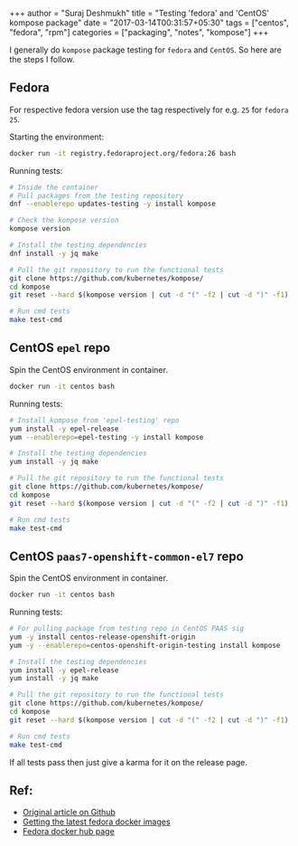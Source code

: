+++
author = "Suraj Deshmukh"
title = "Testing 'fedora' and 'CentOS' kompose package"
date = "2017-03-14T00:31:57+05:30"
tags = ["centos", "fedora", "rpm"]
categories = ["packaging", "notes", "kompose"]
+++

I generally do `kompose` package testing for `fedora` and `CentOS`. So here are the steps I follow.

## Fedora

For respective fedora version use the tag respectively for e.g. `25` for `fedora 25`.

Starting the environment:

```bash
docker run -it registry.fedoraproject.org/fedora:26 bash
```

Running tests:

```bash
# Inside the container
# Pull packages from the testing repository
dnf --enablerepo updates-testing -y install kompose

# Check the kompose version
kompose version

# Install the testing dependencies
dnf install -y jq make

# Pull the git repository to run the functional tests
git clone https://github.com/kubernetes/kompose/
cd kompose
git reset --hard $(kompose version | cut -d "(" -f2 | cut -d ")" -f1)

# Run cmd tests
make test-cmd

```

## CentOS `epel` repo

Spin the CentOS environment in container.

```bash
docker run -it centos bash
```

Running tests:

```bash
# Install kompose from 'epel-testing' repo
yum install -y epel-release
yum --enablerepo=epel-testing -y install kompose

# Install the testing dependencies
yum install -y jq make

# Pull the git repository to run the functional tests
git clone https://github.com/kubernetes/kompose/
cd kompose
git reset --hard $(kompose version | cut -d "(" -f2 | cut -d ")" -f1)

# Run cmd tests
make test-cmd

```

## CentOS `paas7-openshift-common-el7` repo

Spin the CentOS environment in container.

```bash
docker run -it centos bash
```

Running tests:

```bash
# For pulling package from testing repo in CentOS PAAS sig
yum -y install centos-release-openshift-origin
yum -y --enablerepo=centos-openshift-origin-testing install kompose

# Install the testing dependencies
yum install -y epel-release
yum install -y jq make

# Pull the git repository to run the functional tests
git clone https://github.com/kubernetes/kompose/
cd kompose
git reset --hard $(kompose version | cut -d "(" -f2 | cut -d ")" -f1)

# Run cmd tests
make test-cmd

```

If all tests pass then just give a karma for it on the release page.

## Ref:

- [Original article on Github](https://github.com/surajssd/blog_contents/blob/master/content/post/test-kompose.md)
- [Getting the latest fedora docker images](https://github.com/fedora-cloud/docker-brew-fedora/issues/44)
- [Fedora docker hub page](https://hub.docker.com/_/fedora/)
